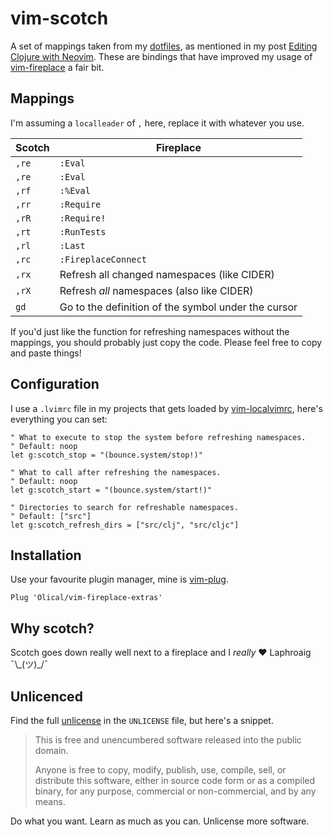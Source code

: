# vim-scotch

A set of mappings taken from my [dotfiles][], as mentioned in my post [Editing Clojure with Neovim][post]. These are bindings that have improved my usage of [vim-fireplace][] a fair bit.

## Mappings

I'm assuming a `localleader` of `,` here, replace it with whatever you use.

| Scotch | Fireplace |
| --- | --- |
| `,re` | `:Eval` |
| `,re` | `:Eval` |
| `,rf` | `:%Eval` |
| `,rr` | `:Require` |
| `,rR` | `:Require!` |
| `,rt` | `:RunTests` |
| `,rl` | `:Last` |
| `,rc` | `:FireplaceConnect` |
| `,rx` | Refresh all changed namespaces (like CIDER) |
| `,rX` | Refresh *all* namespaces (also like CIDER) |
| `gd` | Go to the definition of the symbol under the cursor |

If you'd just like the function for refreshing namespaces without the mappings, you should probably just copy the code. Please feel free to copy and paste things!

## Configuration

I use a `.lvimrc` file in my projects that gets loaded by [vim-localvimrc][], here's everything you can set:

```viml
" What to execute to stop the system before refreshing namespaces.
" Default: noop
let g:scotch_stop = "(bounce.system/stop!)"

" What to call after refreshing the namespaces.
" Default: noop
let g:scotch_start = "(bounce.system/start!)"

" Directories to search for refreshable namespaces.
" Default: ["src"]
let g:scotch_refresh_dirs = ["src/clj", "src/cljc"]
```

## Installation

Use your favourite plugin manager, mine is [vim-plug][].

```viml
Plug 'Olical/vim-fireplace-extras'
```

## Why scotch?

Scotch goes down really well next to a fireplace and I _really_ :heart: Laphroaig ¯\\\_(ツ)\_/¯

## Unlicenced

Find the full [unlicense][] in the `UNLICENSE` file, but here's a snippet.

>This is free and unencumbered software released into the public domain.
>
>Anyone is free to copy, modify, publish, use, compile, sell, or distribute this software, either in source code form or as a compiled binary, for any purpose, commercial or non-commercial, and by any means.

Do what you want. Learn as much as you can. Unlicense more software.

[unlicense]: http://unlicense.org/
[dotfiles]: https://github.com/Olical/dotfiles
[post]: https://oli.me.uk/2018-05-04-editing-clojure-with-neovim/
[vim-fireplace]: https://github.com/tpope/vim-fireplace
[vim-plug]: https://github.com/junegunn/vim-plug
[vim-localvimrc]: https://github.com/embear/vim-localvimrc
